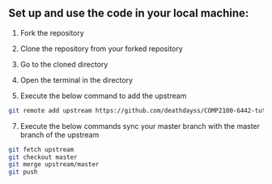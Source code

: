 ## Set up and use the code in your local machine:

1. Fork the repository

2. Clone the repository from your forked repository

3. Go to the cloned directory

4. Open the terminal in the directory

5. Execute the below command to add the upstream
```bash
git remote add upstream https://github.com/deathdayss/COMP2100-6442-tutor-code   
```

7. Execute the below commands sync your master branch with the master branch of the upstream
```bash
git fetch upstream
git checkout master
git merge upstream/master
git push
```